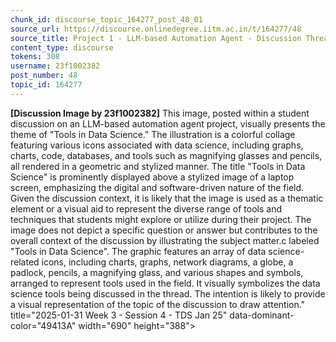 ```yaml
---
chunk_id: discourse_topic_164277_post_48_01
source_url: https://discourse.onlinedegree.iitm.ac.in/t/164277/48
source_title: Project 1 - LLM-based Automation Agent - Discussion Thread [TDS Jan 2025]
content_type: discourse
tokens: 308
username: 23f1002382
post_number: 48
topic_id: 164277
---
```


**[Discussion Image by 23f1002382]** This image, posted within a student discussion on an LLM-based automation agent project, visually presents the theme of "Tools in Data Science." The illustration is a colorful collage featuring various icons associated with data science, including graphs, charts, code, databases, and tools such as magnifying glasses and pencils, all rendered in a geometric and stylized manner. The title "Tools in Data Science" is prominently displayed above a stylized image of a laptop screen, emphasizing the digital and software-driven nature of the field. Given the discussion context, it is likely that the image is used as a thematic element or a visual aid to represent the diverse range of tools and techniques that students might explore or utilize during their project. The image does not depict a specific question or answer but contributes to the overall context of the discussion by illustrating the subject matter.c labeled "Tools in Data Science". The graphic features an array of data science-related icons, including charts, graphs, network diagrams, a globe, a padlock, pencils, a magnifying glass, and various shapes and symbols, arranged to represent tools used in the field. It visually symbolizes the data science tools being discussed in the thread. The intention is likely to provide a visual representation of the topic of the discussion to draw attention." title="2025-01-31 Week 3 - Session 4 - TDS Jan 25" data-dominant-color="49413A" width="690" height="388">
